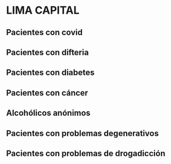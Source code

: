 # LIMA CAPITAL

## Pacientes con covid
## Pacientes con difteria
## Pacientes con diabetes
## Pacientes con cáncer
## Alcohólicos anónimos
## Pacientes con problemas degenerativos
## Pacientes con problemas de drogadicción